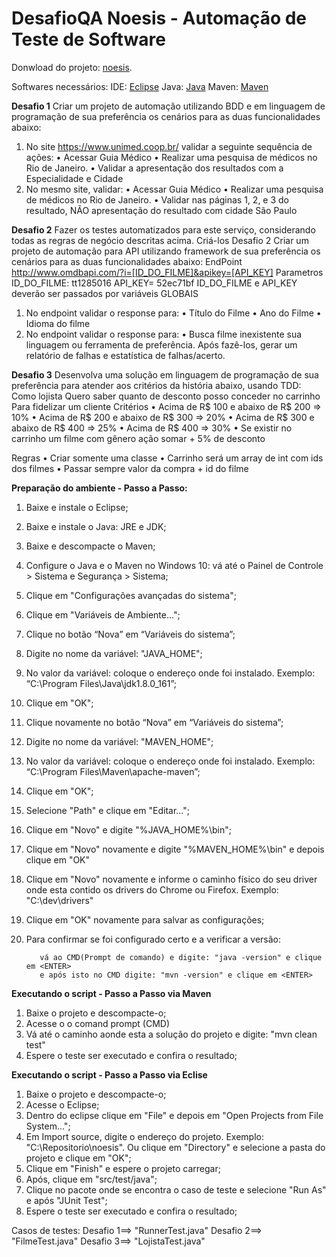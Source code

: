 ﻿
# [](https://github.com/essofd/noesis) DesafioQA Noesis - Automação de Teste de Software

Donwload do projeto: [noesis](https://github.com/essofd/noesis/archive/master.zip).

Softwares necessários:
IDE: [Eclipse](http://www.eclipse.org/)
Java: [Java](http://www.oracle.com/technetwork/pt/java/index.html)
Maven: [Maven](https://maven.apache.org/download.cgi)

**Desafio 1**
Criar um projeto de automação utilizando BDD e em linguagem de programação de sua preferência
os cenários para as duas funcionalidades abaixo:
1. No site https://www.unimed.coop.br/ validar a seguinte sequência de ações:
• Acessar Guia Médico
• Realizar uma pesquisa de médicos no Rio de Janeiro.
• Validar a apresentação dos resultados com a Especialidade e Cidade
2. No mesmo site, validar:
• Acessar Guia Médico
• Realizar uma pesquisa de médicos no Rio de Janeiro.
• Validar nas páginas 1, 2, e 3 do resultado, NÃO apresentação do resultado com cidade São Paulo

**Desafio 2**
Fazer os testes automatizados para este serviço, considerando todas as regras de negócio
descritas acima. Criá-los Desafio 2
Criar um projeto de automação para API utilizando framework de sua preferência os cenários para as
duas funcionalidades abaixo:
EndPoint http://www.omdbapi.com/?i=[ID_DO_FILME]&apikey=[API_KEY]
Parametros ID_DO_FILME: tt1285016 API_KEY= 52ec71bf
ID_DO_FILME e API_KEY deverão ser passados por variáveis GLOBAIS
1. No endpoint validar o response para:
• Título do Filme
• Ano do Filme
• Idioma do filme
2.  No endpoint validar o response para:
• Busca filme inexistente sua linguagem ou ferramenta de preferência. Após
fazê-los, gerar um relatório de falhas e estatística de falhas/acerto.

**Desafio 3**
Desenvolva uma solução em linguagem de programação de sua preferência para atender aos critérios
da história abaixo, usando TDD:
Como lojista
Quero saber quanto de desconto posso conceder no carrinho
Para fidelizar um cliente
Critérios
• Acima de R$ 100 e abaixo de R$ 200 => 10%
• Acima de R$ 200 e abaixo de R$ 300 => 20%
• Acima de R$ 300 e abaixo de R$ 400 => 25%
• Acima de R$ 400 => 30%
• Se existir no carrinho um filme com gênero ação somar + 5% de desconto

Regras
• Criar somente uma classe
• Carrinho será um array de int com ids dos filmes
• Passar sempre valor da compra + id do filme

**Preparação do ambiente - Passo a Passo:**
 1. Baixe e instale o Eclipse;
 2. Baixe e instale o Java: JRE e JDK;
 3. Baixe e descompacte o Maven;
 4. Configure o Java e o Maven no Windows 10: vá até o Painel de Controle > Sistema e Segurança > Sistema;
 5. Clique em "Configurações avançadas do sistema";
 6. Clique em "Variáveis de Ambiente...";
 7. Clique no botão “Nova” em “Variáveis do sistema”;
 8. Digite no nome da variável: "JAVA_HOME";
 9. No valor da variável: coloque o endereço onde foi instalado. Exemplo: “C:\Program Files\Java\jdk1.8.0_161”;
 10. Clique em "OK";
 11. Clique novamente no botão “Nova” em “Variáveis do sistema”;
 12. Digite no nome da variável: "MAVEN_HOME";
 13. No valor da variável: coloque o endereço onde foi instalado. Exemplo: “C:\Program Files\Maven\apache-maven”;
 14. Clique em "OK";
 15. Selecione "Path" e clique em "Editar...";
 16. Clique em "Novo" e digite "%JAVA_HOME%\bin";
 17. Clique em "Novo" novamente e digite "%MAVEN_HOME%\bin" e depois clique em "OK"
 18. Clique em "Novo" novamente e informe o caminho físico do seu driver onde esta contido os drivers do Chrome ou Firefox. Exemplo: "C:\dev\drivers"
 18. Clique em "OK" novamente para salvar as configurações;
 19. Para confirmar se foi configurado certo e a verificar a versão:

            vá ao CMD(Prompt de comando) e digite: "java -version" e clique em <ENTER>
            e após isto no CMD digite: "mvn -version" e clique em <ENTER>

**Executando o script - Passo a Passo via Maven**
 1. Baixe o projeto e descompacte-o;
 2. Acesse o o comand prompt (CMD)
 3. Vá até o caminho aonde esta a solução do projeto e digite: "mvn clean test"
 4. Espere o teste ser executado e confira o resultado;

 **Executando o script - Passo a Passo via Eclise**
 1. Baixe o projeto e descompacte-o;
 2. Acesse o Eclipse;
 3. Dentro do eclipse clique em "File" e depois em "Open Projects from File System...";
 4. Em Import source, digite o endereço do projeto. Exemplo: "C:\Repositorio\noesis". Ou clique em "Directory" e selecione a pasta do projeto e clique em "OK";
 5. Clique em "Finish" e espere o projeto carregar;
 6. Após, clique em "src/test/java";
 7. Clique no pacote onde se encontra o caso de teste e selecione "Run As" e após "JUnit Test";
 8. Espere o teste ser executado e confira o resultado;

Casos de testes:
 Desafio 1==> "RunnerTest.java"
 Desafio 2==> "FilmeTest.java"
 Desafio 3==> "LojistaTest.java"
